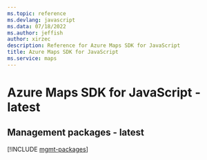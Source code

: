 ```yaml
---
ms.topic: reference
ms.devlang: javascript
ms.data: 07/18/2022
ms.author: jeffish
author: xirzec
description: Reference for Azure Maps SDK for JavaScript
title: Azure Maps SDK for JavaScript
ms.service: maps
---
```

# Azure Maps SDK for JavaScript - latest

## Management packages - latest
[!INCLUDE [mgmt-packages](maps-mgmt-index.md)]
